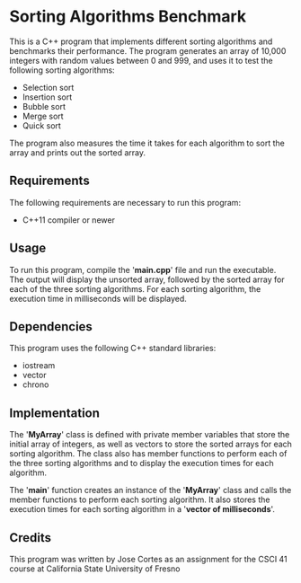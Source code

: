 # Sorting Algorithms Benchmark
This is a C++ program that implements different sorting algorithms and benchmarks their performance. The program generates an array of 10,000 integers with random values between 0 and 999, and uses it to test the following sorting algorithms:

- Selection sort
- Insertion sort
- Bubble sort
- Merge sort
- Quick sort

The program also measures the time it takes for each algorithm to sort the array and prints out the sorted array.

## Requirements
The following requirements are necessary to run this program:

- C++11 compiler or newer
## Usage
To run this program, compile the '**main.cpp**' file and run the executable. The output will display the unsorted array, followed by the sorted array for each of the three sorting algorithms. For each sorting algorithm, the execution time in milliseconds will be displayed.

## Dependencies
This program uses the following C++ standard libraries:

- iostream
- vector
- chrono

## Implementation
The '**MyArray**' class is defined with private member variables that store the initial array of integers, as well as vectors to store the sorted arrays for each sorting algorithm. The class also has member functions to perform each of the three sorting algorithms and to display the execution times for each algorithm.

The '**main**' function creates an instance of the '**MyArray**' class and calls the member functions to perform each sorting algorithm. It also stores the execution times for each sorting algorithm in a '**vector of milliseconds**'.

## Credits
This program was written by Jose Cortes as an assignment for the CSCI 41 course at California State University of Fresno

